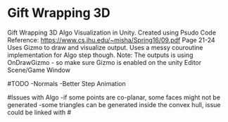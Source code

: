 # Gift Wrapping 3D
 Gift Wrapping 3D Algo Visualization in Unity. Created using Psudo Code Reference: https://www.cs.jhu.edu/~misha/Spring16/09.pdf Page 21-24
 Uses Gizmo to draw and visualize output.
 Uses a messy couroutine implementation for Algo step though.
 Note: 
 The outputs is using OnDrawGizmo - so make sure Gizmo is enabled on the unity Editor Scene/Game Window
 
  #TODO
  -Normals
  -Better Step Animation
 
 #Issues with Algo
 -if some points are co-planar, some faces might not be generated
 -some triangles can be generated inside the convex hull, issue could be linked with #

